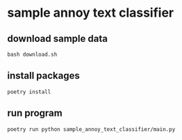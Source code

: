 # sample annoy text classifier

## download sample data

```shell script
bash download.sh
```

## install packages

```shell script
poetry install
```

## run program

```shell script
poetry run python sample_annoy_text_classifier/main.py
```
